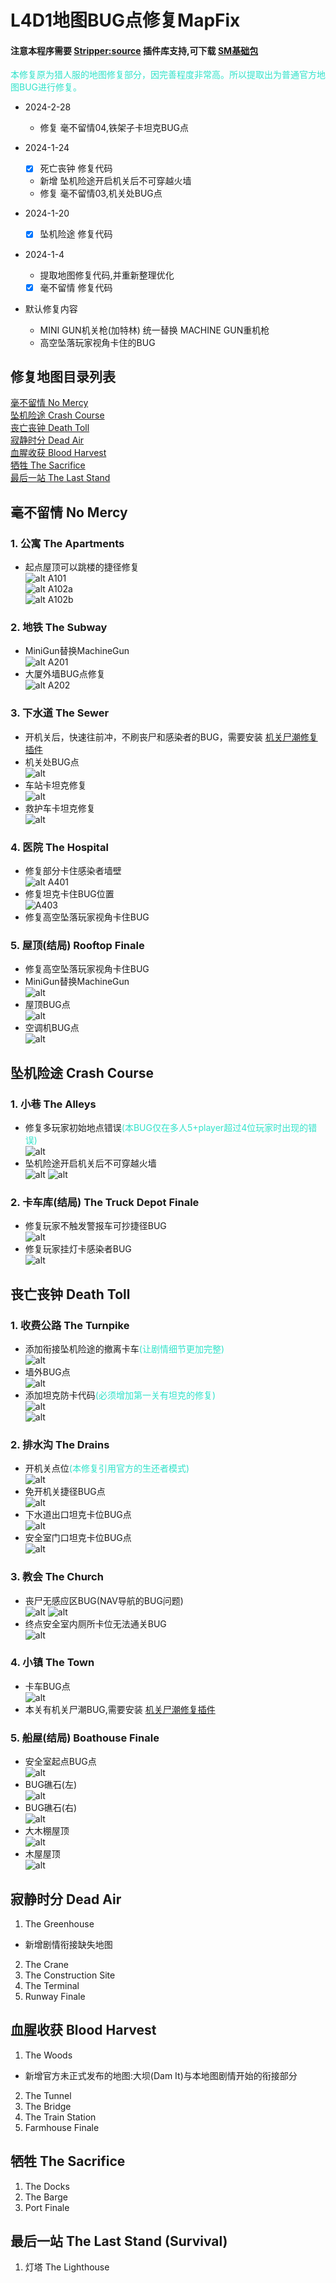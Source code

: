 # L4D1地图BUG点修复MapFix

#### 注意本程序需要 [Stripper:source](http://www.bailopan.net/stripper/) 插件库支持,可下载 [SM基础包](https://github.com/ZBzibing/Left4Dead/tree/main/SM%E5%9F%BA%E7%A1%80%E5%8C%85)

<font color=#30e3ca>
本修复原为猎人服的地图修复部分，因完善程度非常高。所以提取出为普通官方地图BUG进行修复。
</font>

- 2024-2-28
  - 修复 毫不留情04,铁架子卡坦克BUG点
- 2024-1-24
  - [X] 死亡丧钟 修复代码
  - 新增 坠机险途开启机关后不可穿越火墙
  - 修复 毫不留情03,机关处BUG点
- 2024-1-20
  - [X] 坠机险途 修复代码
- 2024-1-4
  - 提取地图修复代码,并重新整理优化
  - [X] 毫不留情 修复代码
- 默认修复内容

  - MINI GUN机关枪(加特林) 统一替换 MACHINE GUN重机枪
  - 高空坠落玩家视角卡住的BUG

## 修复地图目录列表

[毫不留情 No Mercy](#毫不留情-no-mercy)
<br>[坠机险途 Crash Course](#坠机险途-crash-course)
<br>[丧亡丧钟 Death Toll](#丧亡丧钟-death-toll)
<br>[寂静时分 Dead Air](#寂静时分-dead-air)
<br>[血腥收获 Blood Harvest](#血腥收获-blood-harvest)
<br>[牺牲 The Sacrifice](#牺牲-the-sacrifice)
<br>[最后一站 The Last Stand](#最后一站-the-last-stand-survival)

## 毫不留情 No Mercy
### 1. 公寓 The Apartments
- 起点屋顶可以跳楼的捷径修复  
  ![alt A101](./img/A101.jpg)  
  ![alt A102a](./img/A102a.jpg)  
  ![alt A102b](./img/A102b.jpg)

### 2. 地铁 The Subway
- MiniGun替换MachineGun  
  ![alt A201](./img/A201.jpg)
- 大厦外墙BUG点修复  
  ![alt A202](./img/A202.jpg)

### 3. 下水道 The Sewer
- 开机关后，快速往前冲，不刷丧尸和感染者的BUG，需要安装 [机关尸潮修复插件](https://github.com/ZBzibing/Left4Dead/blob/main/SP%E6%8F%92%E4%BB%B6/%E6%9C%BA%E5%85%B3%E5%B0%B8%E6%BD%AE%E8%A7%A6%E5%8F%91%E4%BF%AE%E5%A4%8D.sp)
- 机关处BUG点  
  ![alt](./img/A301.jpg)
- 车站卡坦克修复  
  ![alt](./img/A302.jpg)
- 救护车卡坦克修复  
  ![alt](./img/A303.jpg)

### 4. 医院 The Hospital

- 修复部分卡住感染者墙壁  
  ![alt A401](./img/A402.jpg)
- 修复坦克卡住BUG位置  
  ![A403](./img/A403.jpg)
- 修复高空坠落玩家视角卡住BUG

### 5. 屋顶(结局) Rooftop Finale
- 修复高空坠落玩家视角卡住BUG
- MiniGun替换MachineGun  
  ![alt](./img/A501.jpg)
- 屋顶BUG点  
  ![alt](./img/A502.jpg)
- 空调机BUG点  
  ![alt](./img/A503.jpg)

## 坠机险途 Crash Course
### 1. 小巷 The Alleys
- 修复多玩家初始地点错误<font color=#30e3ca>(本BUG仅在多人5+player超过4位玩家时出现的错误)</font>  
  ![alt](./img/B101.jpg)
- 坠机险途开启机关后不可穿越火墙  
  ![alt](./img/B102a.jpg)
  ![alt](./img/B102b.jpg)

### 2. 卡车库(结局) The Truck Depot Finale
- 修复玩家不触发警报车可抄捷径BUG  
  ![alt](./img/B201.jpg)
- 修复玩家挂灯卡感染者BUG  
  ![alt](./img/B202.jpg)

## 丧亡丧钟 Death Toll

### 1. 收费公路 The Turnpike

- 添加衔接坠机险途的撤离卡车<font color=#30e3ca>(让剧情细节更加完整)</font>  
  ![alt](./img/C101.jpg)
- 墙外BUG点  
  ![alt](./img/C102.jpg)
- 添加坦克防卡代码<font color=#30e3ca>(必须增加第一关有坦克的修复)</font>  
  ![alt](./img/C103.jpg)  
  ![alt](./img/C104.jpg)

### 2. 排水沟 The Drains

- 开机关点位<font color=#30e3ca>(本修复引用官方的生还者模式)</font>  
  ![alt](./img/C201a.jpg)
- 免开机关捷径BUG点  
  ![alt](./img/C201b.jpg)
- 下水道出口坦克卡位BUG点  
  ![alt](./img/C202.jpg)
- 安全室门口坦克卡位BUG点  
  ![alt](./img/C203.jpg)

### 3. 教会 The Church
- 丧尸无感应区BUG(NAV导航的BUG问题)  
  ![alt](./img/C301a.jpg)
  ![alt](./img/C301b.jpg)
- 终点安全室内厕所卡位无法通关BUG  
  ![alt](./img/C302.jpg)

### 4. 小镇 The Town
- 卡车BUG点  
  ![alt](./img/C401.jpg)
- 本关有机关尸潮BUG,需要安装 [机关尸潮修复插件](https://github.com/ZBzibing/Left4Dead/blob/main/SP%E6%8F%92%E4%BB%B6/%E6%9C%BA%E5%85%B3%E5%B0%B8%E6%BD%AE%E8%A7%A6%E5%8F%91%E4%BF%AE%E5%A4%8D.sp)

### 5. 船屋(结局) Boathouse Finale

- 安全室起点BUG点  
  ![alt](./img/C501.jpg)
- BUG礁石(左)  
  ![alt](./img/C502a.jpg)
- BUG礁石(右)  
  ![alt](./img/C502b.jpg)
- 大木棚屋顶  
  ![alt](./img/C502c.jpg)
- 木屋屋顶  
  ![alt](./img/C502d.jpg)

## 寂静时分 Dead Air

1. The Greenhouse
- 新增剧情衔接缺失地图

2. The Crane
3. The Construction Site
4. The Terminal
5. Runway Finale

## 血腥收获 Blood Harvest

1. The Woods

- 新增官方未正式发布的地图:大坝(Dam It)与本地图剧情开始的衔接部分

2. The Tunnel
3. The Bridge
4. The Train Station
5. Farmhouse Finale

## 牺牲 The Sacrifice

1. The Docks
2. The Barge
3. Port Finale

## 最后一站 The Last Stand (Survival)

1. 灯塔 The Lighthouse

<!--
1. 温室
2. 起重机
3. 施工现场
4. 终端
5. 跑道结局
血液中的收获
血液中的收获	牺牲
牺牲	最后一站(存活，不要混淆L4D2版本)
最后一站(存活)
1. 树林里
2. 隧道
3. 桥
4. 火车站
5. 农舍的结局	1. 码头
6. 驳船
7. 口结局	灯塔 -->
